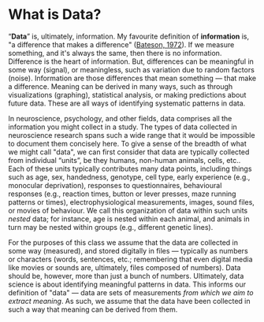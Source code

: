 # What is Data?

“**Data**” is, ultimately, information. My favourite definition of **information** is, "a difference that makes a difference" ([Bateson, 1972](https://en.wikipedia.org/wiki/Steps_to_an_Ecology_of_Mind)). If we measure something, and it's always the same, then there is no information. Difference is the heart of information. But, differences can be meaningful in some way (signal), or meaningless, such as variation due to random factors (noise). Information are those differences that mean something — that make a difference. Meaning can be derived in many ways, such as through visualizations (graphing), statistical analysis, or making predictions about future data. These are all ways of identifying systematic patterns in data.

In neuroscience, psychology, and other fields, data comprises all the information you might collect in a study. The types of data collected in neuroscience research spans such a wide range that it would be impossible to document them concisely here. To give a sense of the breadth of what we might call "data", we can first consider that data are typically collected from individual “units”, be they humans, non-human animals, cells, etc.. Each of these units typically contributes many data points, including things such as age, sex, handedness, genotype, cell type, early experience (e.g., monocular deprivation), responses to questionnaires, behavioural responses (e.g., reaction times, button or lever presses, maze running patterns or times), electrophysiological measurements, images, sound files, or movies of behaviour. We call this organization of data within such units *nested* data; for instance, age is nested within each animal, and animals in turn may be nested within groups (e.g., different genetic lines).

 For the purposes of this class we assume that the data are collected in some way (measured), and stored digitally in files — typically as numbers or characters (words, sentences, etc.; remembering that even digital media like movies or sounds are, ultimately, files composed of numbers). Data should be, however, more than just a bunch of numbers. Ultimately, data science is about identifying meaningful patterns in data. This informs our definition of "data" — data are sets of measurements *from which we aim to extract meaning*. As such, we assume that the data have been collected in such a way that meaning can be derived from them.
